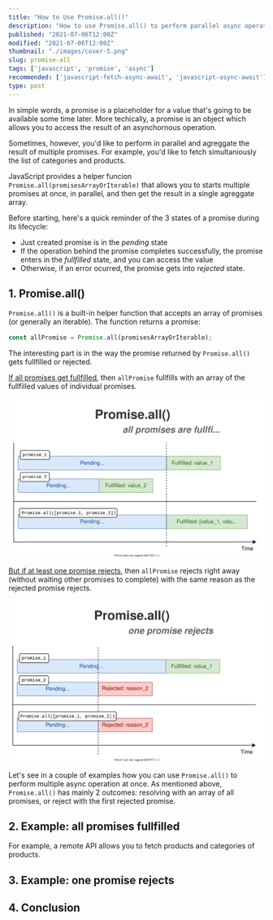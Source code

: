 ```yaml
---
title: "How to Use Promise.all()"
description: "How to use Promise.all() to perform parallel async operations."
published: "2021-07-06T12:00Z"
modified: "2021-07-06T12:00Z"
thumbnail: "./images/cover-5.png"
slug: promise-all
tags: ['javascript', 'promise', 'async']
recommended: ['javascript-fetch-async-await', 'javascript-async-await']
type: post
---
```


In simple words, a promise is a placeholder for a value that's going to be available some time later. More techically, a promise is an object which allows you to access the result of an asynchornous operation. 

Sometimes, however, you'd like to perform in parallel and agreggate the result of multiple promises. For example, you'd like to fetch simultaniously the list of categories and products.   

JavaScript provides a helper funcion `Promise.all(promisesArrayOrIterable)` that allows you to starts multiple promises at once, in parallel, and then get the result in a single agreggate array.   

Before starting, here's a quick reminder of the 3 states of a promise during its lifecycle:

* Just created promise is in the *pending* state  
* If the operation behind the promise completes successfully, the promise enters in the *fullfilled* state, and you can access the value   
* Otherwise, if an error ocurred, the promise gets into *rejected* state.  

## 1. Promise.all()

`Promise.all()` is a built-in helper function that accepts an array of promises (or generally an iterable). The function returns a promise:  

```javascript
const allPromise = Promise.all(promisesArrayOrIterable);
```

The interesting part is in the way the promise returned by `Promise.all()` gets fullfilled or rejected.  

<u>If all promises get fullfilled</u>, then `allPromise` fullfills with an array of the fullfilled values of individual promises.

![Promise.all() - all fullfilled](./images/all-fullfilled-8.svg)

<u>But if at least one promise rejects</u>, then `allPromise` rejects right away (without waiting other promises to complete) with the same reason as the rejected promise rejects.  

![Promise.all() - one rejects](./images/one-rejects-4.svg)

Let's see in a couple of examples how you can use `Promise.all()` to perform multiple async operation at once. As mentioned above, `Promise.all()` has mainly 2 outcomes: resolving with an array of all promises, or reject with the first rejected promise.  

## 2. Example: all promises fullfilled

For example, a remote API allows you to fetch products and categories of products.  

## 3. Example: one promise rejects

## 4. Conclusion